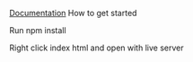 [Documentation](https://chrisayo.github.io/Project8/docs "Documentation")
How to get started

Run npm install 

Right click index html and open with live server 
